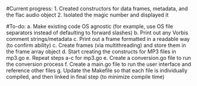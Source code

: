#Current progress:
    1. Created constructors for data frames, metadata, and the flac audio object
    2. Isolated the magic number and displayed it

#To-do:
    a. Make existing code OS agnostic (for example, use OS file separators instead of defaulting to forward slashes)
    b. Print out any Vorbis comment strings/metadata
    c. Print out a frame formatted in a readable way (to confirm ability)
    c. Create frames (via multithreading) and store them in the frame array object
    d. Start creating the constructs for MP3 files in mp3.go
    e. Repeat steps a-c for mp3.go
    e. Create a conversion.go file to run the conversion process
    f. Create a main.go file to run the user interface and reference other files
    g. Update the Makefile so that each file is individually compiled, and then linked in final step (to minimize compile time)
